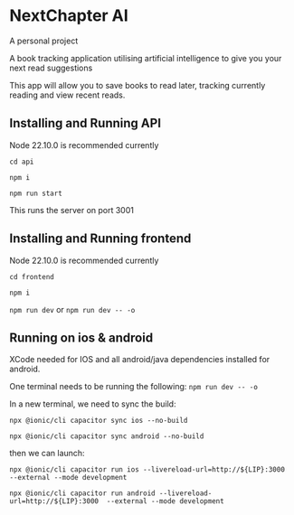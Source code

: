 # NextChapter AI

A personal project

A book tracking application utilising artificial intelligence to give you your next
read suggestions

This app will allow you to save books to read later, tracking currently reading and view recent reads.

## Installing and Running API
Node 22.10.0 is recommended currently

`cd api`

`npm i`

`npm run start`

This runs the server on port 3001

## Installing and Running frontend
Node 22.10.0 is recommended currently

`cd frontend`

`npm i`

`npm run dev` or `npm run dev -- -o`

## Running on ios & android

XCode needed for IOS and all android/java dependencies installed for android.

One terminal needs to be running the following:
`npm run dev -- -o`

In a new terminal, we need to sync the build:

`npx @ionic/cli capacitor sync ios --no-build`

`npx @ionic/cli capacitor sync android --no-build`

then we can launch:

`npx @ionic/cli capacitor run ios --livereload-url=http://${LIP}:3000  --external --mode development`

`npx @ionic/cli capacitor run android --livereload-url=http://${LIP}:3000  --external --mode development`
